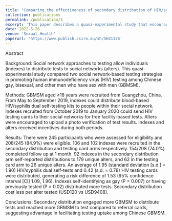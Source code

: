 ```yaml
---
title: "Comparing the effectiveness of secondary distribution of HIV/syphilis dual self-testing to testing card referral in promoting HIV testing among gay, bisexual, and other men who have sex with men in Guangzhou, China: a quasi-experimental study"
collection: publications
permalink: /publication/3
excerpt: 'This paper describes a quasi-experimental study that encourages peers to distribute HIV self-tests to members in their social networks.'
date: 2022-5-26
venue: 'Sexual Health'
paperurl: 'https://www.publish.csiro.au/sh/SH21176'
---
```


Abstract

Background: Social network approaches to testing allow individuals (indexes) to distribute tests to social networks (alters). This quasi-experimental study compared two social network-based testing strategies in promoting human immunodeficiency virus (HIV) testing among Chinese gay, bisexual, and other men who have sex with men (GBMSM).

Methods: GBMSM aged ≥18 years were recruited from Guangzhou, China. From May to September 2019, indexes could distribute blood-based HIV/syphilis dual self-testing kits to people within their social network. Indexes recruited from October 2019 to January 2020 could send HIV testing cards to their social networks for free facility-based tests. Alters were encouraged to upload a photo verification of test results. Indexes and alters received incentives during both periods.

Results: There were 245 participants who were assessed for eligibility and 208/245 (84.9%) were eligible. 106 and 102 indexes were recruited in the secondary distribution and testing card arms respectively. 154/208 (74.0%) completed follow up at 1 month. 92 indexes in the secondary distribution arm self-reported distributions to 179 unique alters, and 62 in the testing card arm to 26 unique alters. An average of 1.95 (standard deviation [s.d.] = 1.90) HIV/syphilis dual self-tests and 0.42 (s.d. = 0.78) HIV testing cards were distributed, generating a risk difference of 1.53 (95% confidence interval [CI] 1.09, 1.96). Indexes self-identifying as gay (P = 0.007) or having previously tested (P = 0.02) distributed more tests. Secondary distribution cost less per alter tested (USD120 vs USD9408).

Conclusions: Secondary distribution engaged more GBMSM to distribute tests and reached more GBMSM to test compared to referral cards, suggesting advantage in facilitating testing uptake among Chinese GBMSM.